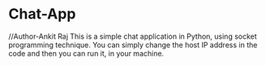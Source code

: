 # Chat-App
//Author-Ankit Raj
This is a simple chat application in Python, using socket programming technique.
You can simply change the host IP address in the code and then you can run it,
in your machine.
